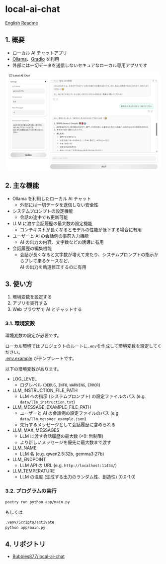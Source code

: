 ﻿# local-ai-chat

[English Readme](./README.md)

## 1. 概要

- ローカル AI チャットアプリ
- [Ollama](https://github.com/ollama/ollama)、[Gradio](https://www.gradio.app/) を利用
- 外部には一切データを送信しないセキュアなローカル専用アプリです

![UI](images/ui.png)

## 2. 主な機能

- Ollama を利用したローカル AI チャット
  - 外部には一切データを送信しない安全性
- システムプロンプトの設定機能
  - 会話の途中でも更新可能
- LLM に渡す会話履歴の最大数の設定機能
  - コンテキストが長くなるとモデルの性能が低下する場合に有用
- ユーザーと AI の会話例の事前入力機能
  - AI の出力の内容、文字数などの誘導に有用
- 会話履歴の編集機能
  - 会話が長くなると文字数が増えて来たり、システムプロンプトの指示からブレて来るケースなど、  
    AI の出力を軌道修正するのに有用

## 3. 使い方

1. 環境変数を設定する
2. アプリを実行する
3. Web ブラウザで AI とチャットする

### 3.1. 環境変数

環境変数の設定が必要です。

ローカル環境ではプロジェクトのルートに`.env`を作成して環境変数を設定してください。  
[.env.example](./.env.example) がテンプレートです。

以下の環境変数があります。

- LOG_LEVEL
  - ログレベル (`DEBUG`, `INFO`, `WARNING`, `ERROR`)
- LLM_INSTRUCTION_FILE_PATH
  - LLM への指示 (システムプロンプト) の設定ファイルのパス (e.g. `data/llm_instruction.txt`)
- LLM_MESSAGE_EXAMPLE_FILE_PATH
  - ユーザーと AI の会話例の設定ファイルのパス (e.g. `data/llm_message_example.json`)
  - 先行するメッセージとして会話履歴に含められる
- LLM_MAX_MESSAGES
  - LLM に渡す会話履歴の最大数 (<0: 無制限)
  - より新しいメッセージを優先に最大数まで渡す
- LLM_NAME
  - LLM 名 (e.g. qwen2.5:32b, gemma3:27b)
- LLM_ENDPOINT
  - LLM API の URL (e.g. `http://localhost:11434/`)
- LLM_TEMPERATURE
  - LLM の温度 (生成する出力のランダム性、創造性) (0.0-1.0)

### 3.2. プログラムの実行

```sh
poetry run python app/main.py
```

もしくは

```sh
.venv/Scripts/activate
python app/main.py
```

## 4. リポジトリ

- [Bubbles877/local-ai-chat](https://github.com/Bubbles877/local-ai-chat)
